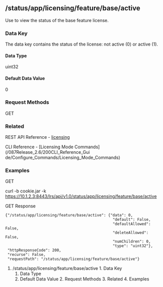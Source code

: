 ## /status/app/licensing/feature/base/active

Use to view the status of the base feature license.

### Data Key

The data key contains the status of the license: not active (0) or active (1).

#### Data Type

uint32

#### Default Data Value

0

### Request Methods

GET

### Related

REST API Reference -
[licensing](/087Release_2.6/250REST_API_Reference_Guide/config/licensing)

CLI Reference - [Licensing Mode Commands](/087Release_2.6/200CLI_Reference_Gui
de/Configure_Commands/Licensing_Mode_Commands)

### Examples

GET

curl -b cookie.jar -k
https://10.1.2.3:8443/lrs/api/v1.0/status/app/licensing/feature/base/active

GET Response

    
    {"/status/app/licensing/feature/base/active": {"data": 0,
                                                    "default": False,
                                                    "defaultAllowed": False,
                                                    "deleteAllowed": False,
                                                    "numChildren": 0,
                                                    "type": "uint32"},
     "httpResponseCode": 200,
     "recurse": False,
     "requestPath": "/status/app/licensing/feature/base/active"}
    

  1. /status/app/licensing/feature/base/active
    1. Data Key
      1. Data Type
      2. Default Data Value
    2. Request Methods
    3. Related
    4. Examples


